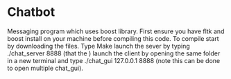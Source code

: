 # Chatbot
Messaging program which uses boost library.
First ensure you have fltk and boost install on your machine before compiling this code.
To compile start by downloading the files.
Type Make
launch the sever by typing ./chat_server 8888 (that the <port>)
launch the client by opening the same folder in a new terminal and type ./chat_gui 127.0.0.1 8888 (note this can be done to open multiple chat_gui).
  
